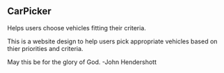 ## CarPicker
Helps users choose vehicles fitting their criteria.

This is a website design to help users pick appropriate vehicles based on thier priorities and criteria.

May this be for the glory of God.
-John Hendershott
